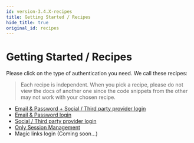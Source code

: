 ```yaml
---
id: version-3.4.X-recipes
title: Getting Started / Recipes
hide_title: true
original_id: recipes
---
```


# Getting Started / Recipes

Please click on the type of authentication you need. We call these recipes:

> Each recipe is independent. When you pick a recipe, please do not view the docs of another one since the code snippets from the other may not work with your chosen recipe.

<div id="supertokens-recipe-tabs"></div>

-   [Email & Password + Social / Third party provider login](/docs/thirdpartyemailpassword/introduction)
-   [Email & Password login](/docs/emailpassword/introduction)
-   [Social / Third party provider login](/docs/thirdparty/introduction)
-   [Only Session Management](/docs/session/introduction)
-   Magic links login (Coming soon...)

